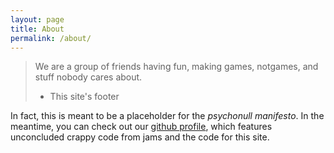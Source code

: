 ```yaml
---
layout: page
title: About
permalink: /about/
---
```


> We are a group of friends having fun, making games, notgames, and stuff nobody cares about.  
> - This site's footer

In fact, this is meant to be a placeholder for the _psychonull manifesto_. In the meantime, you can check out our [github profile](https://github.com/psychonull), which features unconcluded crappy code from jams and the code for this site.